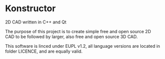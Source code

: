 # Konstructor
2D CAD written in C++ and Qt

The purpose of this project is to create simple free and open source 2D CAD to be followed by larger, also free and open source 3D CAD.

This software is linced under EUPL v1.2, all language versions are located in folder LICENCE, and are equally valid.